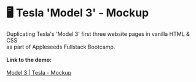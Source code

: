 # 🖥 Tesla 'Model 3' - Mockup
Duplicating Tesla's 'Model 3' first three website pages in vanilla HTML & CSS <br/> as part of Appleseeds Fullstack Bootcamp.<br/><br/>
<b>Link to the demo:</b></br><br/>
[Model 3 | Tesla - Mockup](https://starlit-naiad-24d733.netlify.app/)
